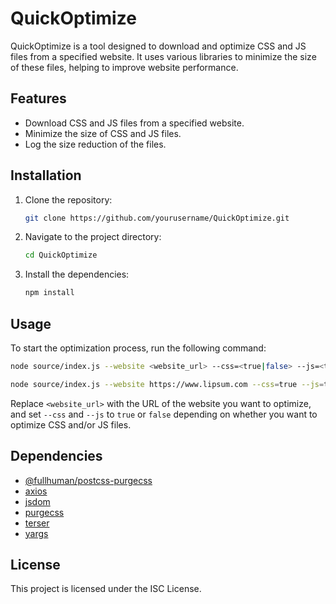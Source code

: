 # QuickOptimize

QuickOptimize is a tool designed to download and optimize CSS and JS files from a specified website. It uses various libraries to minimize the size of these files, helping to improve website performance.

## Features

- Download CSS and JS files from a specified website.
- Minimize the size of CSS and JS files.
- Log the size reduction of the files.

## Installation

1. Clone the repository:
    ```sh
    git clone https://github.com/yourusername/QuickOptimize.git
    ```
2. Navigate to the project directory:
    ```sh
    cd QuickOptimize
    ```
3. Install the dependencies:
    ```sh
    npm install
    ```

## Usage

To start the optimization process, run the following command:
```sh
node source/index.js --website <website_url> --css=<true|false> --js=<true|false>

node source/index.js --website https://www.lipsum.com --css=true --js=true
```
Replace `<website_url>` with the URL of the website you want to optimize, and set `--css` and `--js` to `true` or `false` depending on whether you want to optimize CSS and/or JS files.

## Dependencies

- [@fullhuman/postcss-purgecss](https://www.npmjs.com/package/@fullhuman/postcss-purgecss)
- [axios](https://www.npmjs.com/package/axios)
- [jsdom](https://www.npmjs.com/package/jsdom)
- [purgecss](https://www.npmjs.com/package/purgecss)
- [terser](https://www.npmjs.com/package/terser)
- [yargs](https://www.npmjs.com/package/yargs)

## License

This project is licensed under the ISC License.